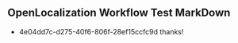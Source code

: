 ## OpenLocalization Workflow Test MarkDown
* 4e04dd7c-d275-40f6-806f-28ef15ccfc9d thanks!

<!--HONumber=Jul16_HO2-->



